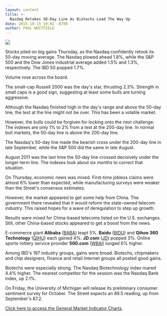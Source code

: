 ```yaml
---
layout: content
title: >-
  Nasdaq Retakes 50-Day Line As Biotechs Lead The Way Up
date: 2015-10-15 19:02 -0700
author: PAUL WHITFIELD
---
```






![](https://www.investors.com/wp-content/uploads/ibd-migrated-images/MPv_151016_635805201251352557.png)









  

Stocks piled on big gains Thursday, as the Nasdaq confidently retook its 50-day moving average. The Nasdaq plowed ahead 1.8%, while the S&P 500 and the Dow Jones industrial average added 1.5% and 1.3%, respectively. The IBD 50 popped 1.7%.

  

Volume rose across the board.

  

The small-cap Russell 2000 was the day's star, thrusting 2.3%. Strength in small caps is a good sign, suggesting at least some bulls are turning aggressive.

  

Although the Nasdaq finished high in the day's range and above the 50-day line, the test at the line might not be over. This has been a volatile market.

  

However, the bulls could be forgiven for locking onto the next challenge: The indexes are only 1% to 2% from a test at the 200-day line. In normal bull markets, the 50-day line is above the 200-day line.

  

The Nasdaq's 50-day line made the bearish cross under the 200-day line in late September, while the S&P 500 did the same in late August.

  

August 2011 was the last time the 50-day line crossed decisively under the longer-term line. The indexes took about six months to correct that situation.

  

On Thursday, economic news was mixed. First-time jobless claims were almost 6% lower than expected, while manufacturing surveys were weaker than the Street's consensus estimates.

  

However, the market appeared to get some help from China. The government there revealed that it would reform the state-owned telecom industry. This raised hopes for a wave of deregulation to step up growth.

  

Results were mixed for China-based telecoms listed on the U.S. exchanges. Still, other China-based stocks appeared to get a boost from the news.

  

E-commerce giant **Alibaba** ([BABA](https://research.investors.com/quote.aspx?symbol=BABA)) leapt 5%. **Baidu** ([BIDU](https://research.investors.com/quote.aspx?symbol=BIDU)) and **Qihoo 360 Technology** ([QIHU](https://research.investors.com/quote.aspx?symbol=QIHU)) each gained 4%. **JD.com** ([JD](https://research.investors.com/quote.aspx?symbol=JD)) popped 3%. Online sports-lottery service provider **500.com** ([WBAI](https://research.investors.com/quote.aspx?symbol=WBAI)) lunged 6% higher.

  

Among IBD's 197 industry groups, gains were broad. Biotechs, chipmakers and chip designers, finance and retail Internet groups all posted good gains.

  

Biotechs were especially strong. The Nasdaq Biotechnology index roared 4.4% higher. The nearest competitor for the session was the Nasdaq Bank index, up 2.1%.

  

On Friday, the University of Michigan will release its preliminary consumer sentiment survey for October. The Street expects an 89.5 reading, up from September's 87.2.

  

[Click here to access the General Market Indicator Charts](https://www.investors.com/pdf/GMI_101615.pdf).




